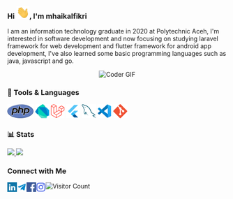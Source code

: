 ### Hi <img src="https://raw.githubusercontent.com/ABSphreak/ABSphreak/master/gifs/Hi.gif" width="30px">, I'm mhaikalfikri
I am an information technology graduate in 2020 at Polytechnic Aceh, I'm interested in software development and now focusing on studying laravel framework for web development and flutter framework for android app development, I've also learned some basic programming languages such as java, javascript and go.

<p  align="center"><img src="https://media.giphy.com/media/SWoSkN6DxTszqIKEqv/giphy.gif" alt="Coder GIF" width="500" height="400">

<!--
**mhaikalfikri252/mhaikalfikri252** is a ✨ _special_ ✨ repository because its `README.md` (this file) appears on your GitHub profile.

Here are some ideas to get you started:

- 🔭 I’m currently working on ...
- 🌱 I’m currently learning ...
- 👯 I’m looking to collaborate on ...
- 🤔 I’m looking for help with ...
- 💬 Ask me about ...
- 📫 How to reach me: ...
- 😄 Pronouns: ...
- ⚡ Fun fact: ...
-->

### 🔨 Tools & Languages
<a href="https://www.php.net/" title="PHP"><img src="icons/php.png" /></a>
<a href="https://dart.dev/" title="Dart"><img src="icons/dartlang.png" /></a>
<a href="https://laravel.com/" title="Laravel"><img src="icons/laravel.png" /></a>
<a href="https://flutter.dev/" title="Flutter"><img src="icons/flutter.png" /></a>
<a href="https://www.mysql.com/" title="MySQL"><img src="icons/mysql.png" /></a>
<a href="https://code.visualstudio.com/" title="Visual Studio Code"><img src="icons/vscode.png" /></a>
<a href="https://git-scm.com/" title="Git"><img src="icons/git.png" /></a>

### 📊 Stats
<a href="https://github.com/anuraghazra/github-readme-stats">
    <img src="https://github-readme-stats.vercel.app/api?username=mhaikalfikri252&show_icons=true&bg_color=0d1117&text_color=FFF&border_color=444" height="165">
  </a>
  <a href="https://github.com/anuraghazra/github-readme-stats">
    <img src="https://github-readme-stats.vercel.app/api/top-langs/?username=mhaikalfikri252&layout=compact&bg_color=0d1117&text_color=FFF&border_color=444"  height="165">
</a>

### Connect with Me
<a href="https://www.linkedin.com/in/mhaikalfikri252/" target="blank"><img align="left" src="icons/linkedin.svg" alt="mhaikalfikri" width="22px" /></a>
<a href="https://t.me/mhaikalfikri252">
<img align="left" alt="Mhaikalfikri's Telegram" width="22px" src="icons/telegram.svg" />
</a>
<a href="https://www.facebook.com/mhaikal.fikri.1671/" target="blank"><img align="left" src="icons/facebook.svg" alt="mhaikalfikri" width="22px" /></a>
<a href="https://www.instagram.com/mhaikalfikri252/" target="blank"><img align="left" src="icons/instagram.svg" alt="mhaikalfikri" width="22px" /></a>

![Visitor Count](https://visitor-badge.glitch.me/badge?page_id=mhaikalfikri252)
